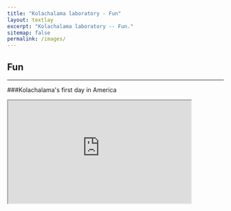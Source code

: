 ```yaml
---
title: "Kolachalama laboratory - Fun"
layout: textlay
excerpt: "Kolachalama laboratory -- Fun."
sitemap: false
permalink: /images/
---
```


## Fun

---

###Kolachalama's first day in America 

<div class="youtube">
  <iframe src="https://www.youtube.com/watch?v=WggbJDMD-QM" frameborder="1" width="426px" height="240px" allow="accelerometer; autoplay; encrypted-media; gyroscope; picture-in-picture" allowfullscreen></iframe>
</div>



